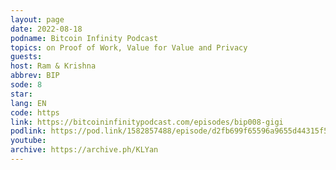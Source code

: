```yaml
---
layout: page
date: 2022-08-18
podname: Bitcoin Infinity Podcast
topics: on Proof of Work, Value for Value and Privacy
guests: 
host: Ram & Krishna
abbrev: BIP
sode: 8
star: 
lang: EN
code: https
link: https://bitcoininfinitypodcast.com/episodes/bip008-gigi
podlink: https://pod.link/1582857488/episode/d2fb699f65596a9655d44315f5ec7ca3
youtube: 
archive: https://archive.ph/KLYan
---
```

